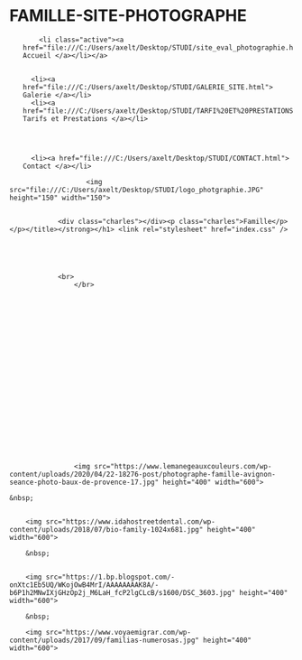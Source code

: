 # FAMILLE-SITE-PHOTOGRAPHE
<!doctype html>
<html lang="fr">
    <head >
        <script>
    var BASE_URL = '';
    var require = {
        "baseUrl": ""
    }
</script>
        <meta charset="utf-8"/>
        <link rel="stylesheet" href="index.css"/>
        <style>
            p
            {
                color: rgb(0, 0, 0);
            }
            </style>

<title>Charles Cantin | Accueil</title>













<div id="menu">
    <ul id="onglets">
        
        <li class="active"><a href="file:///C:/Users/axelt/Desktop/STUDI/site_eval_photographie.html"> Accueil </a></li></a>
        

      <li><a href="file:///C:/Users/axelt/Desktop/STUDI/GALERIE_SITE.html"> Galerie </a></li>
      <li><a href="file:///C:/Users/axelt/Desktop/STUDI/TARFI%20ET%20PRESTATIONS.HTML"> Tarifs et Prestations </a></li>
    


      
      <li><a href="file:///C:/Users/axelt/Desktop/STUDI/CONTACT.html"> Contact </a></li>
      
  </div>


  <div class="prefooter-block">     
            <div class="icon-footer"> <i class="icon-flat-cart"></i>  </div>
            <p class="prefooter-block-subtitle">
                       </p>
                       
                       



                       <img src="file:///C:/Users/axelt/Desktop/STUDI/logo_photgraphie.JPG" height="150" width="150">

                
                <div class="charles"></div><p class="charles">Famille</p></p></title></strong></h1> <link rel="stylesheet" href="index.css" />
                
                
                
                
                
                <br>
                    </br>
                    
                    
                    
                    
                
                
















                    <img src="https://www.lemanegeauxcouleurs.com/wp-content/uploads/2020/04/22-18276-post/photographe-famille-avignon-seance-photo-baux-de-provence-17.jpg" height="400" width="600">

    &nbsp;

    
        <img src="https://www.idahostreetdental.com/wp-content/uploads/2018/07/bio-family-1024x681.jpg" height="400" width="600">

        &nbsp;

       
        <img src="https://1.bp.blogspot.com/-onXtc1Eb5UQ/WKojOwB4MrI/AAAAAAAAK8A/-b6P1h2MNwIXjGHzOp2j_M6LaH_fcP2lgCLcB/s1600/DSC_3603.jpg" height="400" width="600">

        &nbsp;

        <img src="https://www.voyaemigrar.com/wp-content/uploads/2017/09/familias-numerosas.jpg" height="400" width="600">




